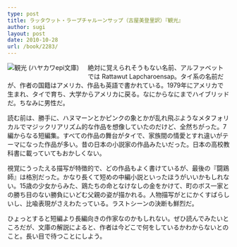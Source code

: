 ```yaml
---
type: post
title: ラッタウット・ラープチャルーンサップ（古屋美登里訳）『観光』
author: sugi
layout: post
date: 2010-10-28
url: /book/2283/
---
```

<a href="http://www.amazon.co.jp/exec/obidos/ASIN/4151200622/chezsugi-22/ref=nosim/" onclick="_gaq.push(['_trackEvent', 'outbound-article', 'http://www.amazon.co.jp/exec/obidos/ASIN/4151200622/chezsugi-22/ref=nosim/', '']);" name="amazletlink" target="_blank"><img src="http://i0.wp.com/ecx.images-amazon.com/images/I/510Pk3RpyfL._SL160_.jpg?w=660" alt="観光 (ハヤカワepi文庫)" class="alignleft" style="float: left; margin: 0 20px 20px 0;" data-recalc-dims="1" /></a>

絶対に覚えられそうもない名前、アルファベットでは Rattawut Lapcharoensap。タイ系の名前だが、作者の国籍はアメリカ、作品も英語で書かれている。1979年にアメリカで生まれ、タイで育ち、大学からアメリカに戻る。なにからなにまでハイブリッドだ。ちなみに男性だ。

読む前は、勝手に、ハヌマーンとかピンクの象とかが乱れ飛ぶようなメタフォリカルでマジックリアリズム的な作品を想像していたのだけど、全然ちがった。7編からなる短編集。すべての作品の舞台がタイで、家族間の情愛とすれ違いがテーマになった作品が多い。昔の日本の小説家の作品みたいだった。日本の高校教科書に載っていてもおかしくない。

視覚にうったえる描写が特徴的で、どの作品もよく書けているが、最後の『闘鶏師』は格別だった。かなり長くて短めの中編小説といったほうがいいかもしれない。15歳の少女からみた、鶏たちの命となけなしの金をかけて、町のボス一家との勝ち目のない勝負にいどむ父親の姿が描かれる。人物描写がとにかくすばらしいし、比喩表現がさえわたっている。ラストシーンの決断も鮮烈だ。

ひょっとすると短編より長編向きの作家なのかもしれない。ぜひ読んでみたいところだが、文庫の解説によると、作者は今どこで何をしているかわからないとのこと。長い目で待つことにしよう。

